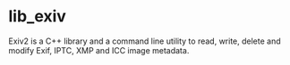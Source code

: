 # lib_exiv
Exiv2 is a C++ library and a command line utility to read, write, delete and modify Exif, IPTC, XMP and ICC image metadata.

